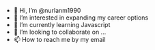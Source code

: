 - 👋 Hi, I’m @nurlanm1990
- 👀 I’m interested in expanding my career options
- 🌱 I’m currently learning Javascript
- 💞️ I’m looking to collaborate on ...
- 📫 How to reach me by my email 

<!---
nurlanm1990/nurlanm1990 is a ✨ special ✨ repository because its `README.md` (this file) appears on your GitHub profile.
You can click the Preview link to take a look at your changes.
--->
